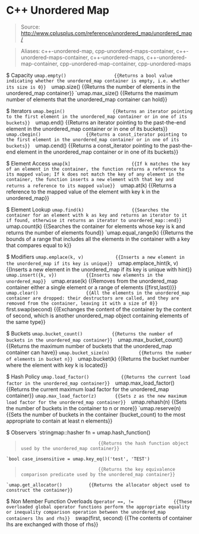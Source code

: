 # C++ Unordered Map

> Source: http://www.cplusplus.com/reference/unordered_map/unordered_map/

> Aliases: c++-unordered-map, cpp-unordered-maps-container, c++-unordered-maps-container, c++-unordered-maps, c++-unordered-map-container, cpp-unordered-map-container, cpp-unordered-maps

$ Capacity
    `umap.empty()                  {{Returns a bool value indicating whether the unordered_map container is empty, i.e. whether its size is 0}} 
    `umap.size()                   {{Returns the number of elements in the unordered_map container}} 
    `umap.max_size()               {{Returns the maximum number of elements that the unordered_map container can hold}} 

$ Iterators
    `umap.begin()                  {{Returns an iterator pointing to the first element in the unordered_map container or in one of its buckets}} 
    `umap.end()                    {{Returns an iterator pointing to the past-the-end element in the unordered_map container or in one of its buckets}} 
    `umap.cbegin()                 {{Returns a const_iterator pointing to the first element in the unordered_map container or in one of its buckets}} 
    `umap.cend()                   {{Returns a const_iterator pointing to the past-the-end element in the unordered_map container or in one of its buckets}} 

$ Element Access
    `umap[k]                       {{If k matches the key of an element in the container, the function returns a reference to its mapped value; If k does not match the key of any element in the container, the function inserts a new element with that key and returns a reference to its mapped value}} 
    `umap.at(k)                    {{Returns a reference to the mapped value of the element with key k in the unordered_map}} 

$ Element Lookup
    `umap.find(k)                  {{Searches the container for an element with k as key and returns an iterator to it if found, otherwise it returns an iterator to unordered_map::end}} 
    `umap.count(k)                 {{Searches the container for elements whose key is k and returns the number of elements found}} 
    `umap.equal_range(k)           {{Returns the bounds of a range that includes all the elements in the container with a key that compares equal to k}} 

$ Modifiers
    `umap.emplace(k, v)            {{Inserts a new element in the unordered_map if its key is unique}} 
    `umap.emplace_hint(k, v)       {{Inserts a new element in the unordered_map if its key is unique with hint}} 
    `umap.insert({k, v})           {{Inserts new elements in the unordered_map}} 
    `umap.erase(k)                 {{Removes from the unordered_map container either a single element or a range of elements ([first,last))}} 
    `umap.clear()                  {{All the elements in the unordered_map container are dropped: their destructors are called, and they are removed from the container, leaving it with a size of 0}} 
    `first.swap(second)            {{Exchanges the content of the container by the content of second, which is another unordered_map object containing elements of the same type}} 

$ Buckets
    `umap.bucket_count()           {{Returns the number of buckets in the unordered_map container}} 
    `umap.max_bucket_count()       {{Returns the maximum number of buckets that the unordered_map container can have}} 
    `umap.bucket_size(n)           {{Returns the number of elements in bucket n}} 
    `umap.bucket(k)                {{Returns the bucket number where the element with key k is located}} 

$ Hash Policy
    `umap.load_factor()            {{Returns the current load factor in the unordered_map container}} 
    `umap.max_load_factor()        {{Returns the current maximum load factor for the unordered_map container}} 
    `umap.max_load_factor(z)       {{Sets z as the new maximum load factor for the unordered_map container}} 
    `umap.rehash(n)                {{Sets the number of buckets in the container to n or more}} 
    `umap.reserve(n)               {{Sets the number of buckets in the container (bucket_count) to the most appropriate to contain at least n elements}} 

$ Observers
    `stringmap::hasher fn = umap.hash_function()
>                                  {{Returns the hash function object used by the unordered_map container}} 
    `bool case_insensitive = umap.key_eq()('test', 'TEST')
>                                  {{Returns the key equivalence comparison predicate used by the unordered_map container}} 
    `umap.get_allocator()          {{Returns the allocator object used to construct the container}} 

$ Non Member Function Overloads
    `Operator ==, !=               {{These overloaded global operator functions perform the appropriate equality or inequality comparison operation between the unordered_map containers lhs and rhs}} 
    `swap(first, second)           {{The contents of container lhs are exchanged with those of rhs}} 

